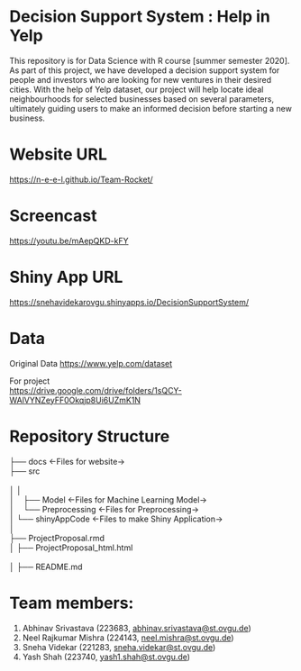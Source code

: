 # Decision Support System : Help in Yelp
This repository is for Data Science with R course [summer semester 2020]. As part of this project, we have developed a decision support system for people and investors who are looking for new ventures in their desired cities. With the help of Yelp dataset, our project will help locate ideal neighbourhoods for selected businesses based on several parameters, ultimately guiding users to make an informed decision before starting a new business.

# Website URL
https://n-e-e-l.github.io/Team-Rocket/

# Screencast
https://youtu.be/mAepQKD-kFY

# Shiny App URL
https://snehavidekarovgu.shinyapps.io/DecisionSupportSystem/

# Data
Original Data
https://www.yelp.com/dataset

For project  
https://drive.google.com/drive/folders/1sQCY-WAlVYNZeyFF0Okqjp8Ui6UZmK1N

# Repository Structure
├── docs  <-Files for website->  <br>
├── src     <br>        
│     │                 
│     ├── Model          <-Files for Machine Learning Model-> <br>
│     └── Preprocessing  <-Files for Preprocessing->     <br>
│     └── shinyAppCode   <-Files to make Shiny Application->   <br>
│     
├── ProjectProposal.rmd  <br>
│
├── ProjectProposal_html.html  <br>             
│
├── README.md   <br>      


# Team members:
1. Abhinav Srivastava (223683, abhinav.srivastava@st.ovgu.de) 
2. Neel Rajkumar Mishra (224143, neel.mishra@st.ovgu.de) 
3. Sneha Videkar (221283, sneha.videkar@st.ovgu.de) 
4. Yash Shah (223740, yash1.shah@st.ovgu.de)
